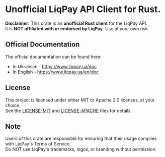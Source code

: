 # Unofficial LiqPay API Client for Rust.

**Disclaimer:** This crate is an **unofficial Rust client** for the LiqPay API.  
It is **NOT affiliated with or endorsed by LiqPay**. Use at your own risk.

## Official Documentation
The official documentation can be found here:  
- In Ukrainian - https://www.liqpay.ua/doc
- In English - https://www.liqpay.ua/en/doc

## License
This project is licensed under either MIT or Apache 2.0 licenses, at your choice.  
See the [LICENSE-MIT](LICENSE-MIT) and [LICENSE-APACHE](LICENSE-APACHE) files for details.

## Note
Users of this crate are responsible for ensuring that their usage complies with LiqPay's Terms of Service.  
Do NOT use LiqPay's trademarks, logos, or branding without permission.